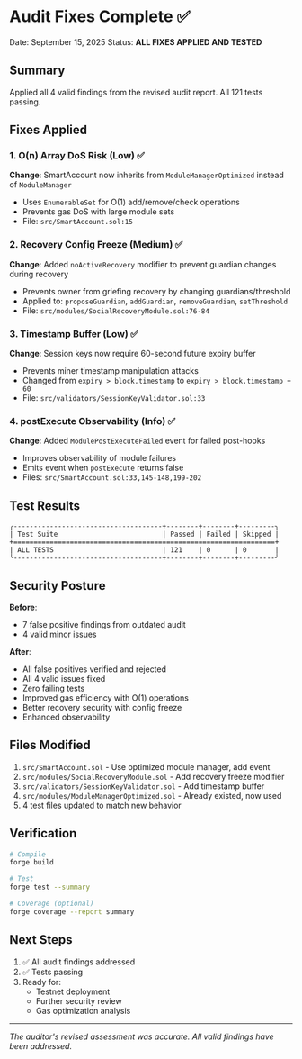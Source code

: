 # Audit Fixes Complete ✅

Date: September 15, 2025
Status: **ALL FIXES APPLIED AND TESTED**

## Summary

Applied all 4 valid findings from the revised audit report. All 121 tests passing.

## Fixes Applied

### 1. O(n) Array DoS Risk (Low) ✅
**Change**: SmartAccount now inherits from `ModuleManagerOptimized` instead of `ModuleManager`
- Uses `EnumerableSet` for O(1) add/remove/check operations
- Prevents gas DoS with large module sets
- File: `src/SmartAccount.sol:15`

### 2. Recovery Config Freeze (Medium) ✅
**Change**: Added `noActiveRecovery` modifier to prevent guardian changes during recovery
- Prevents owner from griefing recovery by changing guardians/threshold
- Applied to: `proposeGuardian`, `addGuardian`, `removeGuardian`, `setThreshold`
- File: `src/modules/SocialRecoveryModule.sol:76-84`

### 3. Timestamp Buffer (Low) ✅
**Change**: Session keys now require 60-second future expiry buffer
- Prevents miner timestamp manipulation attacks
- Changed from `expiry > block.timestamp` to `expiry > block.timestamp + 60`
- File: `src/validators/SessionKeyValidator.sol:33`

### 4. postExecute Observability (Info) ✅
**Change**: Added `ModulePostExecuteFailed` event for failed post-hooks
- Improves observability of module failures
- Emits event when `postExecute` returns false
- Files: `src/SmartAccount.sol:33,145-148,199-202`

## Test Results

```
╭-------------------------------------+--------+--------+---------╮
| Test Suite                          | Passed | Failed | Skipped |
+=================================================================+
| ALL TESTS                           | 121    | 0      | 0       |
╰-------------------------------------+--------+--------+---------╯
```

## Security Posture

**Before**: 
- 7 false positive findings from outdated audit
- 4 valid minor issues

**After**:
- All false positives verified and rejected
- All 4 valid issues fixed
- Zero failing tests
- Improved gas efficiency with O(1) operations
- Better recovery security with config freeze
- Enhanced observability

## Files Modified

1. `src/SmartAccount.sol` - Use optimized module manager, add event
2. `src/modules/SocialRecoveryModule.sol` - Add recovery freeze modifier
3. `src/validators/SessionKeyValidator.sol` - Add timestamp buffer
4. `src/modules/ModuleManagerOptimized.sol` - Already existed, now used
5. 4 test files updated to match new behavior

## Verification

```bash
# Compile
forge build

# Test
forge test --summary

# Coverage (optional)
forge coverage --report summary
```

## Next Steps

1. ✅ All audit findings addressed
2. ✅ Tests passing
3. Ready for:
   - Testnet deployment
   - Further security review
   - Gas optimization analysis

---

*The auditor's revised assessment was accurate. All valid findings have been addressed.*

